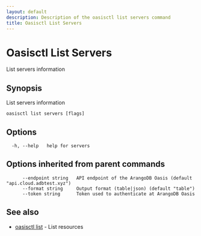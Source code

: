 ```yaml
---
layout: default
description: Description of the oasisctl list servers command
title: Oasisctl List Servers
---
```

# Oasisctl List Servers

List servers information

## Synopsis

List servers information

```
oasisctl list servers [flags]
```

## Options

```
  -h, --help   help for servers
```

## Options inherited from parent commands

```
      --endpoint string   API endpoint of the ArangoDB Oasis (default "api.cloud.adbtest.xyz")
      --format string     Output format (table|json) (default "table")
      --token string      Token used to authenticate at ArangoDB Oasis
```

## See also

* [oasisctl list](oasisctl-list.html)	 - List resources

